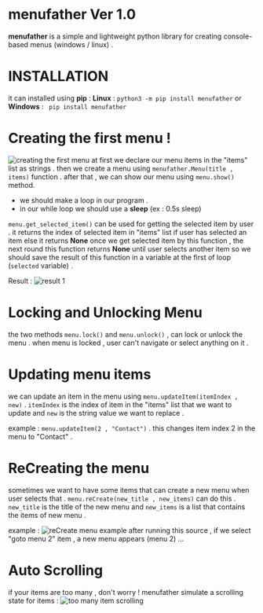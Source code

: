 # menufather Ver 1.0
**menufather** is a simple and lightweight python library for creating console-based menus (windows / linux) . 

# INSTALLATION
it can installed using **pip** :
**Linux** : ```python3 -m pip install menufather```
or **Windows** : ``` pip install menufather```


# Creating the first menu !
![creating the first menu](https://github.com/mrpythonblog/menufather/raw/main/Pictures/source1.png)
at first we declare our menu items in the "items" list as strings . 
then we create a menu using ```menufather.Menu(title , items)``` function . after that , we can show our menu using ```menu.show()``` method. 
* we should make a loop in our program .
* in our while loop we should use a **sleep** (ex : 0.5s sleep)


```menu.get_selected_item()``` can be used for getting the selected item by user . it returns the index of selected item in "items" list if user has selected an item else it returns **None** 
once we get selected item by this function , the next round this function returns **None** until user selects another item so we should save the result of this function in a variable at the first of loop (```selected``` variable) .

Result : 
![result 1](.Pictures/result1.png)
# Locking and Unlocking Menu
the two methods ```menu.lock()``` and ```menu.unlock()``` , can lock or unlock the menu . when menu is locked , user can't navigate or select anything on it .

# Updating menu items
we can update an item in the menu using ```menu.updateItem(itemIndex , new)``` . ```itemIndex``` is the index of item in the "items" list that we want to update and ```new``` is the string value we want to replace .

example : ```menu.updateItem(2 , "Contact")```  . this changes item index 2 in the menu to "Contact" .

# ReCreating the menu
sometimes we want to have some items that can create a new menu when user selects that . ```menu.reCreate(new_title , new_items)``` can do this . ```new_title``` is the title of the new menu and ```new_items``` is a list that contains the items of new menu . 

example : 
![reCreate menu example](.Pictures/source2.png)
after running this source , if we select "goto menu 2" item , a new menu appears (menu 2) ...


# Auto Scrolling  
if your items are too many , don't worry ! menufather simulate a scrolling state for items :
![too many item scrolling](.Pictures/toomanyitem.gif)





‍




